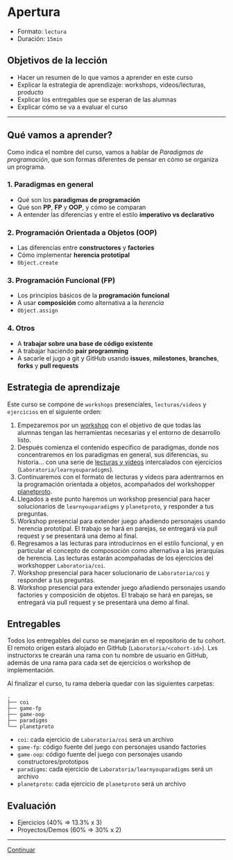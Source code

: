 # Apertura

* Formato: `lectura`
* Duración: `15min`

## Objetivos de la lección

* Hacer un resumen de lo que vamos a aprender en este curso
* Explicar la estrategia de aprendizaje: workshops, videos/lecturas, producto
* Explicar los entregables que se esperan de las alumnas
* Explicar cómo se va a evaluar el curso

***

## Qué vamos a aprender?

Como indica el nombre del curso, vamos a hablar de _Paradigmas de programación_,
que son formas diferentes de pensar en cómo se organiza un programa.

### 1. Paradigmas en general

* Qué son los **paradigmas de programación**
* Qué son **PP**, **FP** y **OOP**, y cómo se comparan
* A entender las diferencias y entre el estilo **imperativo vs declarativo**

### 2. Programación Orientada a Objetos (OOP)

* Las diferencias entre **constructores** y **factories**
* Cómo implementar **herencia prototipal**
* `Object.create`

### 3. Programación Funcional (FP)

* Los principios básicos de la **programación funcional**
* A usar **composición** como alternativa a la _herencia_
* `Object.assign`

### 4. Otros

* A **trabajar sobre una base de código existente**
* A trabajar haciendo **pair programming**
* A sacarle el jugo a git y GitHub usando **issues**, **milestones**,
  **branches**, **forks** y **pull requests**

## Estrategia de aprendizaje

Este curso se compone de `workshops` presenciales, `lecturas/videos` y
`ejercicios` en el siguiente orden:

1. Empezaremos por un [workshop](../#workshop-1-entorno-y-metodología-de-trabajo)
   con el objetivo de que todas las alumnas tengan las herramientas necesarias y
   el entorno de desarrollo listo.
2. Después comienza el contenido específico de paradigmas, donde nos
   concentraremos en los paradigmas en general, sus diferencias, su historia...
   con una serie de [lecturas y videos](../03-paradigms/01-overview.md)
   intercalados con ejercicios (`Laboratoria/learnyouparadigms`).
3. Continuaremos con el formato de lecturas y videos para adentrarnos en la
   programación orientada a objetos, acompañados del workshopper
   [planetproto](https://github.com/sporto/planetproto).
4. Llegados a este punto haremos un workshop presencial para hacer solucionarios
   de `learnyouparadigms` y `planetproto`, y responder a tus preguntas.
5. Workshop presencial para extender juego añadiendo personajes usando herencia
   prototipal. El trabajo se hará en parejas, se entregará via pull request y se
   presentará una demo al final.
6. Regresamos a las lecturas para introducirnos en el estilo funcional, y en
   particular el concepto de composoción como alternativa a las jerarquías de
   herencia. Las lecturas estarán acompañadas de los ejercicios del workshopper
   `Laboratoria/coi`.
7. Workshop presencial para hacer solucionario de `Laboratoria/coi` y responder
   a tus preguntas.
8. Workshop presencial para extender juego añadiendo personajes usando factories
   y composición de objetos. El trabajo se hará en parejas, se entregará via
   pull request y se presentará una demo al final.

## Entregables

Todos los entregables del curso se manejarán en el repositorio de tu cohort. El
remoto orígen estará alojado en GitHub (`Laboratoria/<cohort-id>`). Lxs
instructorxs te crearán una rama con tu nombre de usuario en GitHub, además de
una rama para cada set de ejercicios o workshop de implementación.

Al finalizar el curso, tu rama debería quedar con las siguientes carpetas:

```text
.
├── coi
├── game-fp
├── game-oop
├── paradigms
└── planetproto
```

* `coi`: cada ejercicio de `Laboratoria/coi` será un archivo
* `game-fp`: código fuente del juego con personajes usando factories
* `game-oop`: código fuente del juego con personajes usando constructores/prototipos
* `paradigms`: cada ejercicio de `Laboratoria/learnyouparadigms` será un archivo
* `planetproto`: cada ejercicio de `planetproto` será un archivo

## Evaluación

* Ejercicios (40% => 13.3% x 3)
* Proyectos/Demos (60% => 30% x 2)

***

[Continuar](../02-env/01-git%2Bgithub.md)
